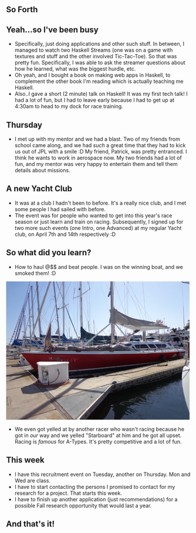 ## So Forth

## Yeah...so I've been busy
- Specifically, just doing applications and other such stuff. 
  In between, I managed to watch two Haskell Streams (one was on a game with textures and stuff and
  the other involved Tic-Tac-Toe). So that was pretty fun. Specifically, I was able to ask
  the streamer questions about how he learned, what was the biggest hurdle, etc. 
- Oh yeah, and I bought a book on making web apps in Haskell, to complement the other book I'm reading
  which is actually teaching me Haskell. 
- Also..I gave a short (2 minute) talk on Haskell! It was my first tech talk! I had a lot of fun, but
  I had to leave early because I had to get up at 4:30am to head to my dock for race training.
  
## Thursday
- I met up with my mentor and we had a blast. Two of my friends from school came along, and we had
  *such* a great time that they had to kick us out of JPL with a smile :D
  My friend, Patrick, was pretty entranced. I think he wants to work in aerospace now. My two friends
  had a lot of fun, and my mentor was very happy to entertain them and tell them details about missions.
  
## A new Yacht Club
- It was at a club I hadn't been to before. It's a really nice club, and I met some people I had 
  sailed with before.
- The event was for people who wanted to get into this year's race season or just learn and train
  on racing. Subsequently, I signed up for two more such events (one Intro, one Advanced) at my
  regular Yacht club, on April 7th and 14th respectively :D
  
## So what did you learn?
- How to haul @$$ and beat people. I was on the winning boat, and we smoked them! :D

<img src="/images/winnerracetrain.png" width="500">

- We even got yelled at by another racer who wasn't racing because he got in *our* way
  and we yelled "Starboard" at him and he got all upset. Racing is *famous* for A-Types.
  It's pretty competitive and a lot of fun.
  
 ## This week
 - I have this recruitment event on Tuesday, another on Thursday. Mon and Wed are class.
 - I have to start contacting the persons I promised to contact for my research for a project.
   That starts this week.
 - I have to finish up another application (just recommendations) for a possible Fall research
   opportunity that would last a year. 
   
 ## And that's it!
